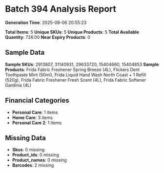 # Batch 394 Analysis Report

**Generation Time**: 2025-08-06 20:55:23

**Total Items**: 5
**Unique SKUs**: 5
**Unique Products**: 5
**Total Available Quantity**: 726.00
**Near Expiry Products**: 0

## Sample Data
**Sample SKUs**: 2913807, 31140931, 29633720, 15404660, 15404853
**Sample Products**: Frida Fabric Freshener Spring Breeze (4L), Flickers Dent Toothpaste Mint (50ml), Frida Liquid Hand Wash North Coast + 1 Refill (520g), Frida Fabric Freshener Fresh Scent (4L), Frida Fabric Softener Gardinia (4L)

## Financial Categories
- **Personal Care**: 1 items
- **Home Care**: 3 items
- **Personal Care 2**: 1 items

## Missing Data
- **Skus**: 0 missing
- **Product_ids**: 0 missing
- **Product_names**: 0 missing
- **Barcodes**: 2 missing
